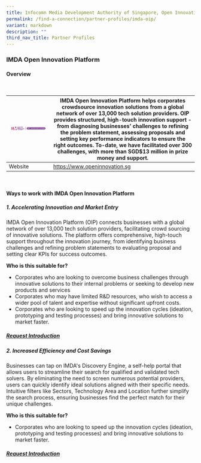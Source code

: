 ```yaml
---
title: Infocomn Media Development Authority of Singapore, Open Innovation Platform
permalink: /find-a-connection/partner-profiles/imda-oip/
variant: markdown
description: ""
third_nav_title: Partner Profiles
---
```

### IMDA Open Innovation Platform
#### Overview
<br>

| ![](/images/Open_Innovation_Platform_full_colour.png) | IMDA Open Innovation Platform helps corporates crowdsource innovation solutions from a global network of over 13,000 tech solution providers. OIP provides structured, high-touch innovation support - from diagnosing businesses' challenges to refining the problem statement, assessing proposals and setting key performance indicators to ensure the right outcomes. To-date, we have facilitated over 300 challenges, with more than SGD$13 million in prize money and support.  | 
| -------- | -------- | 
| Website |  https://www.openinnovation.sg
<br>

#### Ways to work with IMDA Open Innovation Platform
##### 1. Accelerating Innovation and Market Entry 
IMDA Open Innovation Platform (OIP) connects businesses with a global network of over 13,000 tech solution providers, facilitating crowd sourcing of innovative solutions. The platform offers comprehensive, high-touch support throughout the innovation journey, from identifying business challenges and refining problem statements to evaluating proposal and setting clear KPIs for success outcomes. 

**Who is this suitable for?** 
* Corporates who are looking to overcome business challenges through innovative solutions to their internal problems or seeking to develop new products and services
* Corporates who may have limited R&amp;D resources, who wish to access a wider pool of talent and expertise without significant upfront costs. 
* Corporates who are looking to speed up the innovation cycles (ideation, prototyping and testing processes) and bring innovative solutions to market faster.

##### [Request Introduction](https://form.gov.sg/6530993c6043620012ab94c1?6530a25523d653001217d3a6=ASTAR%20Bioprocessing%20Institute)

##### 2. Increased Efficiency and Cost Savings 
Businesses can tap on IMDA's Discovery Engine, a self-help portal that allows users to streamline their search for qualified and validated tech solvers. By eliminating the need to screen numerous potential providers, users can quickly identify ideal solutions aligned with their specific needs. Intuitive filters like Sectors, Technology Area and Location further simplify the search process, ensuring businesses find the perfect match for their unique challenges. 

**Who is this suitable for?** 
* Corporates who are looking to speed up the innovation cycles (ideation, prototyping and testing processes) and bring innovative solutions to market faster.

##### [Request Introduction](https://form.gov.sg/6530993c6043620012ab94c1?6530a25523d653001217d3a6=ASTAR%20Bioprocessing%20Institute)